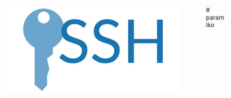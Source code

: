 <p align="center">
<img src="https://github.com/tronicanet/paramiko/blob/master/ssh-key.jpg"
     alt="Markdown Monster icon"
     style="float: left; margin-right: 60px;" />
</p>
# paramiko
